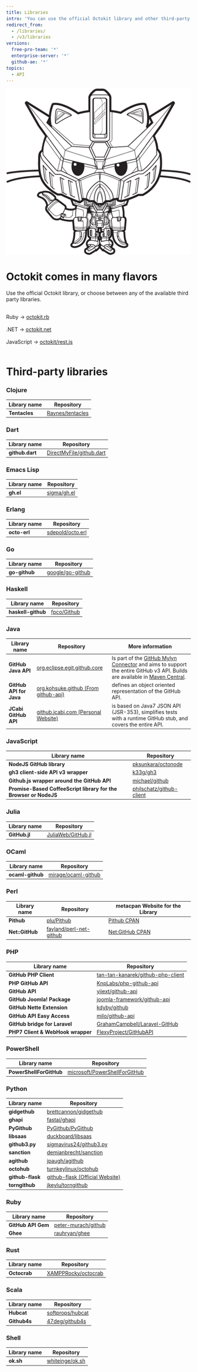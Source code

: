 ```yaml
---
title: Libraries
intro: 'You can use the official Octokit library and other third-party libraries to extend and simplify how you use the {% data variables.product.prodname_dotcom %} API.'
redirect_from:
  - /libraries/
  - /v3/libraries
versions:
  free-pro-team: '*'
  enterprise-server: '*'
  github-ae: '*'
topics:
  - API
---
```


<div class="jumbotron libraries-jumbotron">
  <img src="/assets/images/gundamcat.png" class="gundamcat" alt="The Gundamcat" />
  <h1>Octokit comes in many flavors</h1>
  <p class="lead">Use the official Octokit library, or choose between any of the available third party libraries.</p>
  <div class="octokit-links"><br/>
     <div class="octokit-language"> <span>Ruby → </span><a href="https://github.com/octokit/octokit.rb">octokit.rb</a></div><br/>
     <div class="octokit-language"><span>.NET → </span> <a href="https://github.com/octokit/octokit.net">octokit.net</a></div><br/>
     <div class="octokit-language"><span>JavaScript → </span> <a href="https://github.com/octokit/rest.js">octokit/rest.js</a></div><br/>
  </div>
</div>

# Third-party libraries

### Clojure

Library name | Repository
|---|---|
**Tentacles**| [Raynes/tentacles](https://github.com/Raynes/tentacles)

### Dart

Library name | Repository
|---|---|
**github.dart** | [DirectMyFile/github.dart](https://github.com/DirectMyFile/github.dart)

### Emacs Lisp

Library name | Repository
|---|---|
**gh.el**    | [sigma/gh.el](https://github.com/sigma/gh.el)

### Erlang

Library name | Repository
|---|---|
**octo-erl** | [sdepold/octo.erl](https://github.com/sdepold/octo.erl)

### Go

Library name | Repository
|---|---|
**go-github**| [google/go-github](https://github.com/google/go-github)

### Haskell

Library name | Repository
|---|---|
**haskell-github** | [fpco/Github](https://github.com/fpco/GitHub)

### Java

Library name | Repository | More information
|---|---|---|
**GitHub Java API**| [org.eclipse.egit.github.core](https://github.com/eclipse/egit-github/tree/master/org.eclipse.egit.github.core) | Is part of the [GitHub Mylyn Connector](https://github.com/eclipse/egit-github) and aims to support the entire GitHub v3 API.  Builds are available in [Maven Central](http://search.maven.org/#search%7Cga%7C1%7Ca%3A%22org.eclipse.egit.github.core%22).
**GitHub API for Java**| [org.kohsuke.github (From github-api)](http://github-api.kohsuke.org/)|defines an object oriented representation of the GitHub API.
**JCabi GitHub API**|[github.jcabi.com (Personal Website)](http://github.jcabi.com)|is based on Java7 JSON API (JSR-353), simplifies tests with a runtime GitHub stub, and covers the entire API.

### JavaScript

Library name | Repository |
|---|---|
**NodeJS GitHub library**| [pksunkara/octonode](https://github.com/pksunkara/octonode)
**gh3 client-side API v3 wrapper**| [k33g/gh3](https://github.com/k33g/gh3)
**Github.js wrapper around the GitHub API**|[michael/github](https://github.com/michael/github)
**Promise-Based CoffeeScript library for the Browser or NodeJS**|[philschatz/github-client](https://github.com/philschatz/github-client)

### Julia

Library name | Repository |
|---|---|
**GitHub.jl**|[JuliaWeb/GitHub.jl](https://github.com/JuliaWeb/GitHub.jl)

### OCaml

Library name | Repository |
|---|---|
**ocaml-github**|[mirage/ocaml-github](https://github.com/mirage/ocaml-github)

### Perl

Library name | Repository | metacpan Website for the Library
|---|---|---|
**Pithub**|[plu/Pithub](https://github.com/plu/Pithub)|[Pithub CPAN](http://metacpan.org/module/Pithub)
**Net::GitHub**|[fayland/perl-net-github](https://github.com/fayland/perl-net-github)|[Net:GitHub CPAN](https://metacpan.org/pod/Net::GitHub)

### PHP

Library name | Repository
|---|---|
**GitHub PHP Client**|[tan-tan-kanarek/github-php-client](https://github.com/tan-tan-kanarek/github-php-client)
**PHP GitHub API**|[KnpLabs/php-github-api](https://github.com/KnpLabs/php-github-api)
**GitHub API**|[yiiext/github-api](https://github.com/yiiext/github-api)
**GitHub Joomla! Package**|[joomla-framework/github-api](https://github.com/joomla-framework/github-api)
**GitHub Nette Extension**|[kdyby/github](https://github.com/kdyby/github)
**GitHub API Easy Access**|[milo/github-api](https://github.com/milo/github-api)
**GitHub bridge for Laravel**|[GrahamCampbell/Laravel-GitHub](https://github.com/GrahamCampbell/Laravel-GitHub)
**PHP7 Client & WebHook wrapper**|[FlexyProject/GitHubAPI](https://github.com/FlexyProject/GitHubAPI)

### PowerShell

Library name | Repository
|---|---|
**PowerShellForGitHub**|[microsoft/PowerShellForGitHub](https://github.com/microsoft/PowerShellForGitHub)

### Python

Library name | Repository
|---|---|
**gidgethub**|[brettcannon/gidgethub](https://github.com/brettcannon/gidgethub)
**ghapi**|[fastai/ghapi](https://github.com/fastai/ghapi)
**PyGithub**|[PyGithub/PyGithub](https://github.com/PyGithub/PyGithub)
**libsaas**|[duckboard/libsaas](https://github.com/ducksboard/libsaas)
**github3.py**|[sigmavirus24/github3.py](https://github.com/sigmavirus24/github3.py)
**sanction**|[demianbrecht/sanction](https://github.com/demianbrecht/sanction)
**agithub**|[jpaugh/agithub](https://github.com/jpaugh/agithub)
**octohub**|[turnkeylinux/octohub](https://github.com/turnkeylinux/octohub)
**github-flask**|[github-flask (Official Website)](http://github-flask.readthedocs.org)
**torngithub**|[jkeylu/torngithub](https://github.com/jkeylu/torngithub)

### Ruby

Library name | Repository
|---|---|
**GitHub API Gem**|[peter-murach/github](https://github.com/peter-murach/github)
**Ghee**|[rauhryan/ghee](https://github.com/rauhryan/ghee)

### Rust

Library name | Repository
|---|---|
**Octocrab**|[XAMPPRocky/octocrab](https://github.com/XAMPPRocky/octocrab)

### Scala

Library name | Repository
|---|---|
**Hubcat**|[softprops/hubcat](https://github.com/softprops/hubcat)
**Github4s**|[47deg/github4s](https://github.com/47deg/github4s)

### Shell

Library name | Repository
|---|---|
**ok.sh**|[whiteinge/ok.sh](https://github.com/whiteinge/ok.sh)
